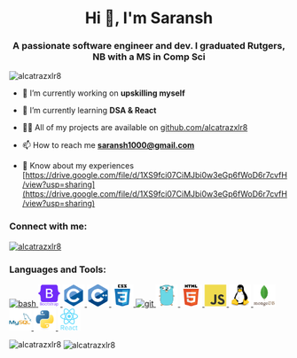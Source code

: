 <h1 align="center">Hi 👋, I'm Saransh</h1>
<h3 align="center">A passionate software engineer and dev. I graduated Rutgers, NB with a MS in Comp Sci</h3>

<p align="left"> <img src="https://komarev.com/ghpvc/?username=alcatrazxlr8&label=Profile%20views&color=0e75b6&style=flat" alt="alcatrazxlr8" /> </p>

- 🔭 I’m currently working on **upskilling myself**

- 🌱 I’m currently learning **DSA & React**

- 👨‍💻 All of my projects are available on [github.com/alcatrazxlr8](github.com/alcatrazxlr8)

- 📫 How to reach me **saransh1000@gmail.com**

- 📄 Know about my experiences [https://drive.google.com/file/d/1XS9fci07CiMJbi0w3eGp6fWoD6r7cvfH/view?usp=sharing](https://drive.google.com/file/d/1XS9fci07CiMJbi0w3eGp6fWoD6r7cvfH/view?usp=sharing)

<h3 align="left">Connect with me:</h3>
<p align="left">
<a href="https://linkedin.com/in/alcatrazxlr8" target="blank"><img align="center" src="https://raw.githubusercontent.com/rahuldkjain/github-profile-readme-generator/master/src/images/icons/Social/linked-in-alt.svg" alt="alcatrazxlr8" height="30" width="40" /></a>
</p>

<h3 align="left">Languages and Tools:</h3>
<p align="left"> <a href="https://www.gnu.org/software/bash/" target="_blank" rel="noreferrer"> <img src="https://www.vectorlogo.zone/logos/gnu_bash/gnu_bash-icon.svg" alt="bash" width="40" height="40"/> </a> <a href="https://getbootstrap.com" target="_blank" rel="noreferrer"> <img src="https://raw.githubusercontent.com/devicons/devicon/master/icons/bootstrap/bootstrap-plain-wordmark.svg" alt="bootstrap" width="40" height="40"/> </a> <a href="https://www.cprogramming.com/" target="_blank" rel="noreferrer"> <img src="https://raw.githubusercontent.com/devicons/devicon/master/icons/c/c-original.svg" alt="c" width="40" height="40"/> </a> <a href="https://www.w3schools.com/cpp/" target="_blank" rel="noreferrer"> <img src="https://raw.githubusercontent.com/devicons/devicon/master/icons/cplusplus/cplusplus-original.svg" alt="cplusplus" width="40" height="40"/> </a> <a href="https://www.w3schools.com/css/" target="_blank" rel="noreferrer"> <img src="https://raw.githubusercontent.com/devicons/devicon/master/icons/css3/css3-original-wordmark.svg" alt="css3" width="40" height="40"/> </a> <a href="https://git-scm.com/" target="_blank" rel="noreferrer"> <img src="https://www.vectorlogo.zone/logos/git-scm/git-scm-icon.svg" alt="git" width="40" height="40"/> </a> <a href="https://golang.org" target="_blank" rel="noreferrer"> <img src="https://raw.githubusercontent.com/devicons/devicon/master/icons/go/go-original.svg" alt="go" width="40" height="40"/> </a> <a href="https://www.w3.org/html/" target="_blank" rel="noreferrer"> <img src="https://raw.githubusercontent.com/devicons/devicon/master/icons/html5/html5-original-wordmark.svg" alt="html5" width="40" height="40"/> </a> <a href="https://developer.mozilla.org/en-US/docs/Web/JavaScript" target="_blank" rel="noreferrer"> <img src="https://raw.githubusercontent.com/devicons/devicon/master/icons/javascript/javascript-original.svg" alt="javascript" width="40" height="40"/> </a> <a href="https://www.linux.org/" target="_blank" rel="noreferrer"> <img src="https://raw.githubusercontent.com/devicons/devicon/master/icons/linux/linux-original.svg" alt="linux" width="40" height="40"/> </a> <a href="https://www.mongodb.com/" target="_blank" rel="noreferrer"> <img src="https://raw.githubusercontent.com/devicons/devicon/master/icons/mongodb/mongodb-original-wordmark.svg" alt="mongodb" width="40" height="40"/> </a> <a href="https://www.mysql.com/" target="_blank" rel="noreferrer"> <img src="https://raw.githubusercontent.com/devicons/devicon/master/icons/mysql/mysql-original-wordmark.svg" alt="mysql" width="40" height="40"/> </a> <a href="https://www.python.org" target="_blank" rel="noreferrer"> <img src="https://raw.githubusercontent.com/devicons/devicon/master/icons/python/python-original.svg" alt="python" width="40" height="40"/> </a> <a href="https://reactjs.org/" target="_blank" rel="noreferrer"> <img src="https://raw.githubusercontent.com/devicons/devicon/master/icons/react/react-original-wordmark.svg" alt="react" width="40" height="40"/> </a> </p>

<p><img align="left" src="https://github-readme-stats.vercel.app/api/top-langs?username=alcatrazxlr8&show_icons=true&theme=cobalt&locale=en&layout=compact" alt="alcatrazxlr8" /></p>

<p>&nbsp;<img align="center" src="https://github-readme-stats.vercel.app/api?username=alcatrazxlr8&show_icons=true&locale=en" alt="alcatrazxlr8" /></p>

